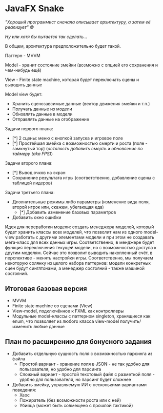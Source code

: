 # JavaFX Snake
*"Хороший программист сначала описывает архитектуру, а затем её реализует" ©️*

*Ну или хотя бы пытается так сделать...*

В общем, архитектура предположительно будет такой.

Паттерн - MVVM

Model - хранит состояние змейки (возможно с опцией его сохранения и чем-нибудь ещё)

View - Finite state machine, которая будет переключать сцены и выводить данные

Model view будет:
- Хранить сценозавсимые данные (вектор движения змейки и т.п.)
- Получать данные из модели
- Обновлять данные в модели
- Отправлять данные на отображение

Задачи первого плана:
- [*] 2 сцены: меню с кнопкой запуска и игровое поле
- [*] Простейшая змейка с возможностью смерти и роста (поле - замкнутый тор) (*осталость добавить смерть и обновление по таймеру (aka FPS)*)

Задачи второго плана:
- [*] Вывод очков на экран
- Сохранение результата игры (соответственно, добавление сцены с таблицей лидеров)

Задачи третьего плана:
- Дполнительные режимы либо параметры (изменение вида поля, второй игрок или, скажем, убегающая еда)
  - [*] Добавить изменение базовых параметров
- Добавить окно ошибки

Идея для переработки модели: создать менеджера моделей, который будет хранить классы всех моделей, что позволит нам из одного model-view работать с другими элементами модели и при этом не создавать мега-класс для всех данных игры. Соответственно, в менджере будет функция переключения текущей модели, но с возможностью доступа к другим моделям. Сейчас это позволит выводить накопленный счёт, в перспективе - менять настройки игры. Соответственно, мы получаем некоторую солянку из целого набора паттернов: модели конкретных сцен будут синглтонами, а менеджер состояний - также машиной состояний.

## Итоговая базовая версия
- MVVM
- Finite state machine со сценами (View)
- View-model, подключённое к FXML как контроллеры
- Модульные model-классы с паттерном singleton, хранящиеся как enum, что позволяет из любого класса view-model получить/изменить любые данные

## План по расширению для бонусного задания
- Добавить отдельную сущность поля с возможностью парсинга из файла
  - Простой вариант - хранение поля в JSON - не так удобно для пользователя, но удобно для парсинга
  - Сложный вариант - простой текстовый файл с разметкой поля - удобно для пользователя, но парсинг будет сложнее
- Добавить змейку, управляемую ИИ с несколькими вариантами поведения:
  - Хаос
  - Пожиратель (без возможности роста или с ней)
  - Убийца (может быть совмещено с прошлой тактикой)